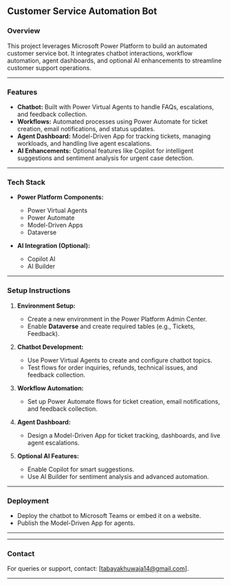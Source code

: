 
## **Customer Service Automation Bot**  

### **Overview**  
This project leverages Microsoft Power Platform to build an automated customer service bot. It integrates chatbot interactions, workflow automation, agent dashboards, and optional AI enhancements to streamline customer support operations.

---

### **Features**  
- **Chatbot:** Built with Power Virtual Agents to handle FAQs, escalations, and feedback collection.  
- **Workflows:** Automated processes using Power Automate for ticket creation, email notifications, and status updates.  
- **Agent Dashboard:** Model-Driven App for tracking tickets, managing workloads, and handling live agent escalations.  
- **AI Enhancements:** Optional features like Copilot for intelligent suggestions and sentiment analysis for urgent case detection.  

---

### **Tech Stack**  
- **Power Platform Components:**  
  - Power Virtual Agents  
  - Power Automate  
  - Model-Driven Apps  
  - Dataverse  

- **AI Integration (Optional):**  
  - Copilot AI  
  - AI Builder  

---

### **Setup Instructions**  
1. **Environment Setup:**  
   - Create a new environment in the Power Platform Admin Center.  
   - Enable **Dataverse** and create required tables (e.g., Tickets, Feedback).  

2. **Chatbot Development:**  
   - Use Power Virtual Agents to create and configure chatbot topics.  
   - Test flows for order inquiries, refunds, technical issues, and feedback collection.  

3. **Workflow Automation:**  
   - Set up Power Automate flows for ticket creation, email notifications, and feedback collection.  

4. **Agent Dashboard:**  
   - Design a Model-Driven App for ticket tracking, dashboards, and live agent escalations.  

5. **Optional AI Features:**  
   - Enable Copilot for smart suggestions.  
   - Use AI Builder for sentiment analysis and advanced automation.  

---

### **Deployment**  
- Deploy the chatbot to Microsoft Teams or embed it on a website.  
- Publish the Model-Driven App for agents.  

---


---


### **Contact**  
For queries or support, contact: [tabayakhuwaja14@gmail.com].  

---
